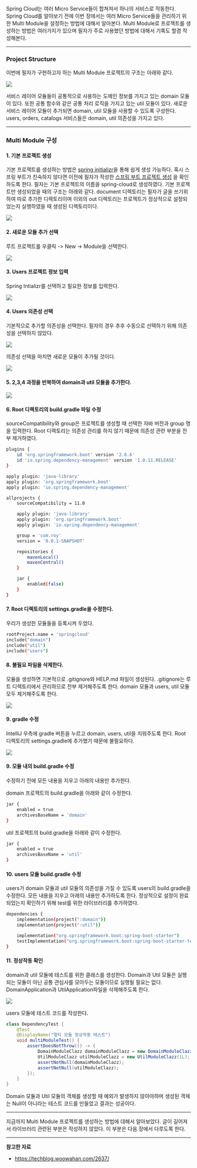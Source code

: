 Spring Cloud는 여러 Micro Service들이 합쳐져서 하나의 서비스로 작동한다.
Spring Cloud를 알아보기 전에 이번 장에서는 여러 Micro Service들을 관리하기 위한 Multi Module을 설정하는 방법에 대해서 알아본다.
Multi Module로 프로젝트를 생성하는 방법은 여러가지가 있으며 필자가 주로 사용했던 방법에 대해서 기록도 할겸 작성해본다.

---

### Project Structure

이번에 필자가 구현하고자 하는 Multi Module 프로젝트의 구조는 아래와 같다.

![](multi_module_basic_image/multi-module-structure.png)

서비스 레이어 모듈들이 공통적으로 사용하는 도메인 정보를 가지고 있는 domain 모듈이 있다.
또한 공통 함수와 같은 공통 처리 로직을 가지고 있는 util 모듈이 있다.
새로운 서비스 레이어 모듈이 추가되면 domain, util 모듈을 사용할 수 있도록 구성한다.
users, orders, catalogs 서비스들은 domain, util 의존성을 가지고 있다.

---

### Multi Module 구성

#### 1. 기본 프로젝트 생성

기본 프로젝트를 생성하는 방법은 [spring initializr](https://start.spring.io)을 통해 쉽게 생성 가능하다.
혹시 스프링 부트가 친숙하지 않다면 이전에 필자가 작성한 [스프링 부트 프로젝트 생성](https://imprint.tistory.com/3?category=1067500) 을 확인하도록 한다.
필자는 기본 프로젝트의 이름을 spring-cloud로 생성하였다. 기본 프로젝트만 생성되었을 때의 구조는 아래와 같다.
document 디렉토리는 필자가 글을 쓰기위하여 따로 추가한 디렉토리이며 이외의 out 디렉토리는 프로젝트가 정상적으로 설정되었는지 실행하였을 때 생성된 디렉토리이다.

![](multi_module_basic_image/default-project-structure.png)

#### 2. 새로운 모듈 추가 선택

루트 프로젝트를 우클릭 -> New -> Module을 선택한다.

![](multi_module_basic_image/select-add-module.png)

#### 3. Users 프로젝트 정보 입력

Spring Intializr를 선택하고 필요한 정보를 입력한다.

![](multi_module_basic_image/enter-module-info.png)


#### 4. Users 의존성 선택

기본적으로 추가할 의존성을 선택한다.
필자의 경우 추후 수동으로 선택하기 위해 의존성을 선택하지 않았다.

![](multi_module_basic_image/select-dependency.png)

의존성 선택을 마치면 새로운 모듈이 추가될 것이다.

![](multi_module_basic_image/created-users-module.png)

#### 5. 2,3,4 과정을 반복하여 domain과 util 모듈을 추가한다.

![](multi_module_basic_image/created-domain-util-module.png)

#### 6. Root 디렉토리의 build.gradle 파일 수정

sourceCompatibility와 group은 프로젝트를 생성할 때 선택한 자바 버전과 group 명을 입력한다.
Root 디렉토리는 의존성 관리를 하지 않기 때문에 의존성 관련 부분을 전부 제거하였다.

```bash
plugins {
	id 'org.springframework.boot' version '2.6.6'
	id 'io.spring.dependency-management' version '1.0.11.RELEASE'
}

apply plugin: 'java-library'
apply plugin: 'org.springframework.boot'
apply plugin: 'io.spring.dependency-management'

allprojects {
	sourceCompatibility = 11.0

	apply plugin: 'java-library'
	apply plugin: 'org.springframework.boot'
	apply plugin: 'io.spring.dependency-management'

	group = 'com.roy'
	version = '0.0.1-SNAPSHOT'

	repositories {
		mavenLocal()
		mavenCentral()
	}

	jar {
		enabled(false)
	}
}
```

#### 7. Root 디렉토리의 settings.gradle을 수정한다.

우리가 생성한 모듈들을 등록시켜 두었다.

```bash
rootProject.name = 'springcloud'
include("domain")
include("util")
include("users")
```

#### 8. 불필요 파일을 삭제한다.

모듈을 생성하면 기본적으로 .gitignore와 HELP.md 파일이 생성된다.
.gitignore는 루트 디렉토리에서 관리하므로 전부 제거해주도록 한다.
domain 모듈과 users, util 모듈 모두 제거해주도록 한다.

![](multi_module_basic_image/remove-unessesary-files.png)

#### 9. gradle 수정

IntelliJ 우측에 gradle 버튼을 누르고 domain, users, util을 지워주도록 한다.
Root 디렉토리의 settings.gradle에 추가했기 때문에 불필요하다.

![](multi_module_basic_image/remove-delete-module.png)

#### 9. 모듈 내의 build.gradle 수정

수정하기 전에 모든 내용을 지우고 아래의 내용만 추가한다.

domain 프로젝트의 build.gradle을 아래와 같이 수정한다.

```bash
jar {
    enabled = true
    archivesBaseName = 'domain'
}
```

util 프로젝트의 build.gradle을 아래와 같이 수정한다.

```bash
jar {
    enabled = true
    archivesBaseName = 'util'
}
```

#### 10. users 모듈 build.gradle 수정

users가 domain 모듈과 util 모듈의 의존성을 가질 수 있도록 users의 build.gradle을 수정한다.
모든 내용을 지우고 아래의 내용만 추가하도록 한다.
정상적으로 설정이 완료되었는지 확인하기 위해 test를 위한 라이브러리를 추가하였다.

```bash
dependencies {
    implementation(project(":domain"))
    implementation(project(":util"))

    implementation("org.springframework.boot:spring-boot-starter")
    testImplementation("org.springframework.boot:spring-boot-starter-test")
}
```

#### 11. 정상작동 확인

domain과 util 모듈에 테스트를 위한 클래스를 생성한다.
Domain과 Util 모듈은 실행되는 모듈이 아닌 공통 관심사를 모아두는 모듈이므로 실행될 필요는 없다.
DomainApplication과 UtilApplication파일을 삭제해주도록 한다.

![](multi_module_basic_image/add-test-class.png)

users 모듈에 테스트 코드를 작성한다.

```java
class DependencyTest {
    @Test
    @DisplayName("멀티 모듈 정상작동 테스트")
    void multiModuleTest() {
        assertDoesNotThrow(() -> {
            DomainModuleClazz domainModuleClazz = new DomainModuleClazz(1L);
            UtilModuleClazz utilModuleClazz = new UtilModuleClazz(1L);
            assertNotNull(domainModuleClazz);
            assertNotNull(utilModuleClazz);
        });
    }
}
```

Domain 모듈과 Util 모듈의 객체를 생성할 때 예외가 발생하지 않아야하며 생성된 객체는 Null이 아니라는 테스트 코드를 만들었고 결과는 성공이다.

---

지금까지 Multi Module 프로젝트를 생성하는 방법에 대해서 알아보았다.
글이 길어져서 라이브러리 관련된 부분은 작성하지 않았다. 이 부분은 다음 장에서 다루도록 한다.

---

**참고한 자료**
- https://techblog.woowahan.com/2637/